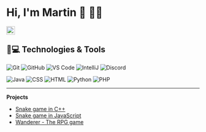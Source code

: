 # Hi, I'm Martin :wave: :man_technologist:

<a href="https://www.linkedin.com/in/martin-kiko-250480130/">
  <img align="left" alt="Martin Kiko" width="22px" src="https://raw.githubusercontent.com/peterthehan/peterthehan/master/assets/linkedin.svg" />
</a>

<br />

## 🚀💻 Technologies & Tools

![Git](https://img.shields.io/badge/-Git-black?style=flat-square&logo=git)
![GitHub](https://img.shields.io/badge/-GitHub-181717?style=flat-square&logo=github)
![VS Code](https://img.shields.io/badge/-VS%20Code-007ACC?style=flat-square&logo=visual-studio-code)
![IntelliJ](https://img.shields.io/badge/-IntelliJ%20IDEA-black?style=flat-square&logo=jetbrains)
![Discord](https://img.shields.io/badge/Discord-black?style=flat-square&logo=discord)
  
![Java](https://img.shields.io/badge/Java-orange?style=flat-square&logo=java)
![CSS]( https://img.shields.io/badge/-CSS3-1572B6?logo=css3&logoColor=white&style=flat)
![HTML]( https://img.shields.io/badge/-HTML5-E34F26?logo=html5&logoColor=white&style=flat)
![Python](https://img.shields.io/badge/-Python-black?style=flat-square&logo=Python)
![PHP](https://img.shields.io/badge/PHP-black?style=flat-square&logo=php)


---  
**Projects**
* [Snake game in C++]()
* [Snake game in JavaScript]()
* [Wanderer - The RPG game](https://github.com/MartinKiko/MartinKiko/tree/master/wanderer-java)
